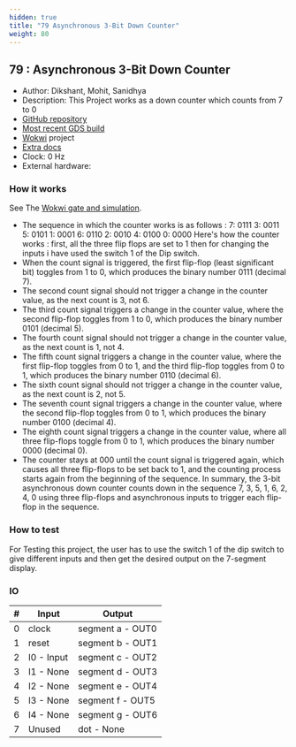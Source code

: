 ```yaml
---
hidden: true
title: "79 Asynchronous 3-Bit Down Counter"
weight: 80
---
```


## 79 : Asynchronous 3-Bit Down Counter

* Author: Dikshant, Mohit, Sanidhya
* Description: This Project works as a down counter which counts from 7 to 0
* [GitHub repository](https://github.com/DIKSH4NT0615/tt03-submission-template)
* [Most recent GDS build](https://github.com/DIKSH4NT0615/tt03-submission-template/actions/runs/4772046842)
* [Wokwi](https://wokwi.com/projects/362336485347742721) project
* [Extra docs]()
* Clock: 0 Hz
* External hardware: 



### How it works

See The [Wokwi gate and simulation](https://wokwi.com/projects/362336485347742721).
* The sequence in which the counter works is as follows :
7: 0111
3: 0011
5: 0101
1: 0001
6: 0110
2: 0010
4: 0100
0: 0000
Here's how the counter works : first, all the three flip flops are set to 1 then for changing the inputs i have used the switch 1 of the Dip switch.
 * When the count signal is triggered, the first flip-flop (least significant bit) toggles from 1 to 0, which produces the binary number 0111 (decimal 7).
 * The second count signal should not trigger a change in the counter value, as the next count is 3, not 6.
 * The third count signal triggers a change in the counter value, where the second flip-flop toggles from 1 to 0, which produces the binary number 0101 (decimal 5).
 * The fourth count signal should not trigger a change in the counter value, as the next count is 1, not 4.
 * The fifth count signal triggers a change in the counter value, where the first flip-flop toggles from 0 to 1, and the third flip-flop toggles from 0 to 1, which produces the binary number 0110 (decimal 6).
 * The sixth count signal should not trigger a change in the counter value, as the next count is 2, not 5.
 * The seventh count signal triggers a change in the counter value, where the second flip-flop toggles from 0 to 1, which produces the binary number 0100 (decimal 4).
 * The eighth count signal triggers a change in the counter value, where all three flip-flops toggle from 0 to 1, which produces the binary number 0000 (decimal 0).
 * The counter stays at 000 until the count signal is triggered again, which causes all three flip-flops to be set back to 1, and the counting process starts again from the beginning of the sequence.
In summary, the 3-bit asynchronous down counter counts down in the sequence 7, 3, 5, 1, 6, 2, 4, 0 using three flip-flops and asynchronous inputs to trigger each flip-flop in the sequence.


### How to test

For Testing this project, the user has to use the switch 1 of the dip switch to give different inputs and then get the desired output on the 7-segment display.
 


### IO

| # | Input        | Output       |
|---|--------------|--------------|
| 0 | clock  | segment a - OUT0 |
| 1 | reset  | segment b - OUT1 |
| 2 | I0 - Input  | segment c - OUT2 |
| 3 | I1 - None  | segment d - OUT3 |
| 4 | I2 - None  | segment e - OUT4 |
| 5 | I3 - None  | segment f - OUT5 |
| 6 | I4 - None  | segment g - OUT6 |
| 7 | Unused  | dot - None |
